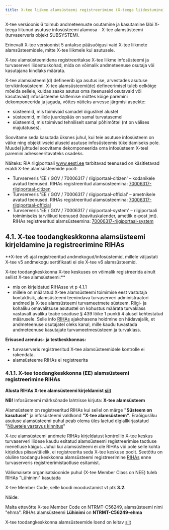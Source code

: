 ```yaml
---
title: X-tee liikme alamsüsteemi registreerimine (X-teega liidestumine)
---
```


X-tee versioonis 6 toimub andmeteenuste osutamine ja kasutamine läbi X-teega liitunud asutuse infosüsteemi alamosa - X-tee alamsüsteemi (turvaserveris objekt SUBSYSTEM). 

Erinevalt X-tee versioonist 5 antakse pääsuõigusi vaid X-tee liikmete alamsüsteemidele, mitte X-tee liikmele kui asutusele.

X-tee alamsüsteemidena registreeritakse X-tee liikme infosüsteemi ja turvaserveri liidestuskohad, mida on võimalik andmeteenuse osutaja või kasutajana kindlaks määrata. 

X-tee alamsüsteemi(d) defineerib iga asutus ise, arvestades asutuse tervikinfosüsteemi. X-tee alamsüsteemi(de) defineerimisel tuleb eelkõige mõelda sellele, kuidas saaks asutus oma (teenuseid osutavaid või kasutavaid) infosüsteeme käitlemise mõttes kõige paremini dekomponeerida ja jagada, võttes näiteks arvesse järgmisi aspekte:

* süsteemid, mis toimivaid samadel õiguslikel alustel
* süsteemid, millele juurdepääs on samal turvatasemel
* süsteemid, mis toimivad tehniliselt samal põhimõttel (nt on välises majutatuses). 

Soovitame seda kasutada üksnes juhul, kui teie asutuse infosüsteem on väike ning objektiivseid aluseid asutuse infosüsteemis tükeldamiseks pole. Muudel juhtudel soovitame dekomponeerida oma infosüsteem X-teel paremini adresseeritavateks osadeks.

Näiteks: RIA riigiportaali www.eesti.ee tarbitavad teenused on käsitletavad eraldi X-tee alamsüsteemide poolt:

* Turvserveris 'EE / GOV / 70006317 / riigiportaal-citizen' – kodanikele avatud teenused.
RIHAs registreeritud alamsüsteemina: [70006317-riigiportaal-citizen](https://www.riha.ee/Infos%C3%BCsteemid/Vaata/70006317-riigiportaal-citizen)
* Turvserveris 'EE / GOV / 70006317 / riigiportaal-official' – ametnikele avatud teenused.
RIHAs registreeritud alamsüsteemina: [70006317-riigiportaal-official](https://www.riha.ee/Infos%C3%BCsteemid/Vaata/70006317-riigiportaal-official)
* Turvserveris 'EE / GOV / 70006317 / riigiportaal-system' – riigiportaali toimimiseks tarvilikud teenused (teavituskalender, ametlik e-post jmt).
RIHAs registreeritud alamsüsteemina: [70006317-riigiportaal-system](https://www.riha.ee/Infos%C3%BCsteemid/Vaata/70006317-riigiportaal-system)


## 4.1. X-tee toodangkeskkonna alamsüsteemi kirjeldamine ja registreerimine RIHAs

**X-tee v5 ajal registreeritud andmekogud/infosüstemid, millele väljastati X-tee v5 andmekogu sertifikaati ei ole X-tee v6 alamsüsteemid. 

X-tee toodangkeskkonna X-tee keskuses on võimalik registreerida ainult sellist X-tee alamsüsteemi:** 

* mis on kirjeldatud RIHAsse vt p 4.1.1
* millele on määratud X-tee alamsüsteemi toimimise eest vastutaja kontaktisik, alamsüsteemi teenindava turvaserveri administraatori andmed ja X-tee alamsüsteemi turvameetmete süsteem. Riigi- ja kohaliku omavalitsuse asutustel on kohustus määrata turvaklass vastavalt avaliku teabe seaduse § 439 lõike 1 punkti 4 alusel kehtestatud määrusele.
Selle info [RIHAs](https://www.riha.ee/Infos%C3%BCsteemid) ajakohasena hoidmine on hädavajalik, et andmeteenuse osutajatel oleks kanal, mille kaudu tuvastada andmeteenuse kasutajate turvameetmesüsteem ja turvaklass.

**Erisused arendus- ja testkeskkonnas:**

* turvaserveris registreeritud X-tee alamsüsteemidele kontrolle ei rakendata.
* alamsüsteeme RIHAs ei registreerita

### 4.1.1. X-tee toodangkeskkonna (EE) alamsüsteemi registreerimine RIHAs

**Alusta RIHAs X-tee alamsüsteemi kirjeldamist [siit](https://abi.riha.ee/X-tee-alamsysteem)**

**NB!** Infosüsteemi märksõnade lahtrisse kirjuta: **X-tee alamsüsteem**

Alamsüsteem on registreeritud RIHAs kui sellel on märge **"Süsteem on kasutusel"** ja infosüsteemi valdkond **"X-tee alamsüsteem"**. Eraõigusliku asutuse alamsüsteemi puhul peab olema üles laetud digiallkirjastatud "[Nõuetele vastavus kinnitus](https://www.ria.ee/public/x_tee/xtee_nouetele_vastavus_kinnitus.pdf)"

X-tee alamsüsteemi andmete RIHAs kirjeldatust kontrollib X-tee keskus turvaserveri liidese kaudu esitatud alamsüsteemi registreerimise taotluse menetluse käigus. Juhul kui alamsüsteemi ei ole RIHAs või pole selle kohta kirjeldus piisav/täielik, ei registreerita seda X-tee keskuse poolt. 
Seetõttu on oluline toodangu keskkonna alamsüsteemi registreerimine [RIHAs](https://abi.riha.ee/X-tee-alamsysteem) enne turvaserveris registreerimistaotluse esitamist.

Välismaisete organisatsioonide puhul (X-tee Member Class on NEE) tuleb RIHAs "Lühinimi" kasutada

X-tee Member Code, selle koodi moodustamist vt ptk **3.2.**

Näide: 

Malta ettevõtte X-tee Member Code on NTRMT-C56249,  alamsüsteemi nimi "ehma". RIHAs  alamsüsteemi **Lühinimi** on **NTRMT-C56249-ehma**

X-tee toodangkeskkonna alamsüsteemide loend on leitav [siit](https://www.riha.ee/Infos%C3%BCsteemid?topic=x-tee%20alams%C3%BCsteem)
